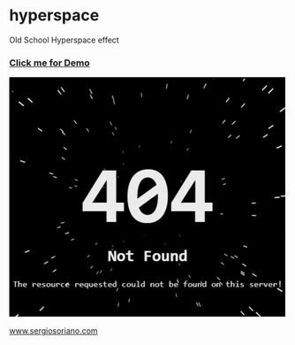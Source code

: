 # hyperspace
Old School Hyperspace effect

<h3><a href='https://sergiss.github.io/hyperspace/' target="_blank">Click me for Demo</a></h3>
<a 
   href='https://sergiss.github.io/hyperspace/' 
   target="_blank">
    <img src="https://raw.githubusercontent.com/sergiss/hyperspace/master/hyperspace.gif"/>
</a>

www.sergiosoriano.com
